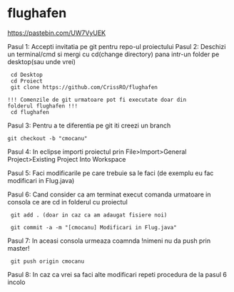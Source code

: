 # flughafen

https://pastebin.com/UW7VyUEK

Pasul 1: Accepti invitatia pe git pentru repo-ul proiectului
Pasul 2: Deschizi un terminal/cmd si mergi cu cd(change directory)
	 pana intr-un folder pe desktop(sau unde vrei)  

	 cd Desktop
	 cd Proiect
	 git clone https://github.com/CrissRO/flughafen

	!!! Comenzile de git urmatoare pot fi executate doar din
	folderul flughafen !!!
	 cd flughafen 

Pasul 3: Pentru a te diferentia pe git iti creezi un branch
	
	git checkout -b "cmocanu"

Pasul 4: In eclipse importi proiectul prin 
	 File>Import>General Project>Existing Project Into Workspace  
	 
Pasul 5: Faci modificarile pe care trebuie sa le faci
	 (de exemplu eu fac modificari in Flug.java)

Pasul 6: Cand consider ca am terminat execut comanda urmatoare in consola
	 ce are cd in folderul cu proiectul
	
	 git add . (doar in caz ca am adaugat fisiere noi)

	 git commit -a -m "[cmocanu] Modificari in Flug.java"

Pasul 7: In aceasi consola urmeaza coamnda
	 !nimeni nu da push prin master!

	 git push origin cmocanu

Pasul 8: In caz ca vrei sa faci alte modificari repeti procedura 
	 de la pasul 6 incolo  
